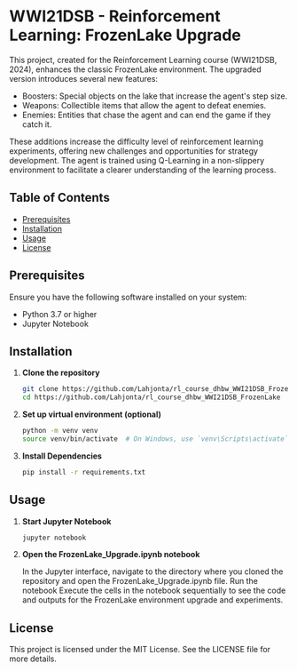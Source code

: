 # WWI21DSB - Reinforcement Learning: FrozenLake Upgrade

This project, created for the Reinforcement Learning course (WWI21DSB, 2024), enhances the classic FrozenLake environment. The upgraded version introduces several new features:

-   Boosters: Special objects on the lake that increase the agent's step size.
-   Weapons: Collectible items that allow the agent to defeat enemies.
-   Enemies: Entities that chase the agent and can end the game if they catch it.

These additions increase the difficulty level of reinforcement learning experiments, offering new challenges and opportunities for strategy development. 
The agent is trained using Q-Learning in a non-slippery environment to facilitate a clearer understanding of the learning process.

## Table of Contents

- [Prerequisites](#prerequisites)
- [Installation](#installation)
- [Usage](#usage)
- [License](#license)
  
## Prerequisites

Ensure you have the following software installed on your system:

- Python 3.7 or higher
- Jupyter Notebook

## Installation

1. **Clone the repository**
   ```sh
   git clone https://github.com/Lahjonta/rl_course_dhbw_WWI21DSB_FrozenLake
   cd https://github.com/Lahjonta/rl_course_dhbw_WWI21DSB_FrozenLake

2. **Set up virtual environment (optional)**
   ```sh
   python -m venv venv
   source venv/bin/activate  # On Windows, use `venv\Scripts\activate`

3. **Install Dependencies**
   ```sh
   pip install -r requirements.txt

## Usage
1.  **Start Jupyter Notebook**
    ```sh
    jupyter notebook

2.  **Open the FrozenLake_Upgrade.ipynb notebook**

    In the Jupyter interface, navigate to the directory where you cloned the repository and open the FrozenLake_Upgrade.ipynb file. 
    Run the notebook
    Execute the cells in the notebook sequentially to see the code and outputs for the FrozenLake environment upgrade and experiments.

## License
This project is licensed under the MIT License. See the LICENSE file for more details.


   
